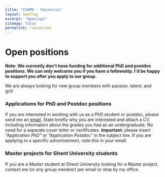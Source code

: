 ```yaml
---
title: "CVAMO - Vacancies"
layout: textlay
excerpt: "Openings"
sitemap: false
permalink: /vacancies
---
```


# Open positions


**Note: We currently don't have funding for additional PhD and postdoc positions. We can only welcome you if you have a fellowship. I'd be happy to support you after you apply to our group.**

We are always looking for new group members with passion, talent, and grit!



### Applications for PhD and Postdoc positions
If you are interested in working with us as a PhD student or postdoc, please send me an [email](mailto:dries.benoit@ugent.be). State briefly why you are interested and attach a CV, including information about the grades you had as an undergraduate. No need for a separate cover letter or certificates. **Important**: please insert _"Application PhD"_ or _"Application Postdoc"_ in the subject line. If you are applying to a specific advertisement, note this in your email.


### Master projects for Ghent University students
If you are a Master student at Ghent University looking for a Master project, contact me (or any group member) per email or stop by my office.

